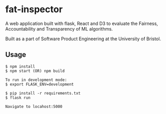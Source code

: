 # fat-inspector

A web application built with flask, React and D3 to evaluate the Fairness, Accountability and Transparency of ML 
algorithms.

Built as a part of Software Product Engineering at the University of Bristol.

## Usage

```
$ npm install
$ npm start (OR) npm build

To run in development mode:
$ export FLASK_ENV=development

$ pip install -r requirements.txt
$ flask run

Navigate to locahost:5000
```

